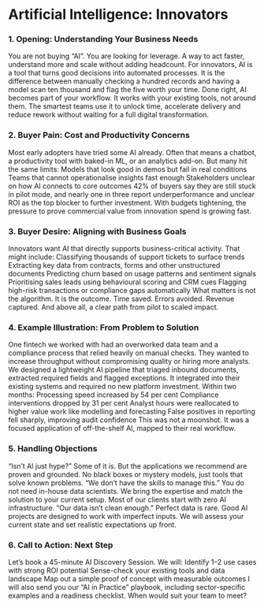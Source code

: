 # Artificial Intelligence: Innovators
### 1. Opening: Understanding Your Business Needs
You are not buying “AI”. You are looking for leverage. A way to act faster, understand more and scale without adding headcount. For innovators, AI is a tool that turns good decisions into automated processes. It is the difference between manually checking a hundred records and having a model scan ten thousand and flag the five worth your time.
Done right, AI becomes part of your workflow. It works with your existing tools, not around them. The smartest teams use it to unlock time, accelerate delivery and reduce rework without waiting for a full digital transformation.
### 2. Buyer Pain: Cost and Productivity Concerns
Most early adopters have tried some AI already. Often that means a chatbot, a productivity tool with baked-in ML, or an analytics add-on. But many hit the same limits:
Models that look good in demos but fail in real conditions
Teams that cannot operationalise insights fast enough
Stakeholders unclear on how AI connects to core outcomes
42% of buyers say they are still stuck in pilot mode, and nearly one in three report underperformance and unclear ROI as the top blocker to further investment. With budgets tightening, the pressure to prove commercial value from innovation spend is growing fast.
### 3. Buyer Desire: Aligning with Business Goals
Innovators want AI that directly supports business-critical activity. That might include:
Classifying thousands of support tickets to surface trends
Extracting key data from contracts, forms and other unstructured documents
Predicting churn based on usage patterns and sentiment signals
Prioritising sales leads using behavioural scoring and CRM cues
Flagging high-risk transactions or compliance gaps automatically
What matters is not the algorithm. It is the outcome. Time saved. Errors avoided. Revenue captured. And above all, a clear path from pilot to scaled impact.
### 4. Example Illustration: From Problem to Solution
One fintech we worked with had an overworked data team and a compliance process that relied heavily on manual checks. They wanted to increase throughput without compromising quality or hiring more analysts.
We designed a lightweight AI pipeline that triaged inbound documents, extracted required fields and flagged exceptions. It integrated into their existing systems and required no new platform investment.
Within two months:
Processing speed increased by 54 per cent
Compliance interventions dropped by 31 per cent
Analyst hours were reallocated to higher value work like modelling and forecasting
False positives in reporting fell sharply, improving audit confidence
This was not a moonshot. It was a focused application of off-the-shelf AI, mapped to their real workflow.
### 5. Handling Objections
“Isn’t AI just hype?”
Some of it is. But the applications we recommend are proven and grounded. No black boxes or mystery models,  just tools that solve known problems.
“We don’t have the skills to manage this.”
You do not need in-house data scientists. We bring the expertise and match the solution to your current setup. Most of our clients start with zero AI infrastructure.
“Our data isn’t clean enough.”
Perfect data is rare. Good AI projects are designed to work with imperfect inputs. We will assess your current state and set realistic expectations up front.
### 6. Call to Action: Next Step
Let’s book a 45-minute AI Discovery Session. We will:
Identify 1–2 use cases with strong ROI potential
Sense-check your existing tools and data landscape
Map out a simple proof of concept with measurable outcomes
I will also send you our “AI in Practice” playbook, including sector-specific examples and a readiness checklist. When would suit your team to meet?
